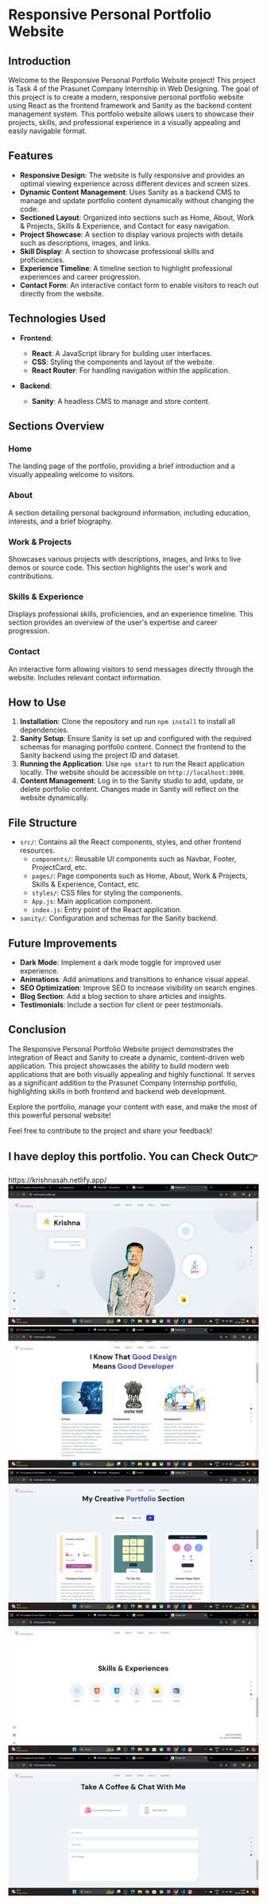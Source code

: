 # Responsive Personal Portfolio Website

## Introduction

Welcome to the Responsive Personal Portfolio Website project! This project is Task 4 of the Prasunet Company Internship in Web Designing. The goal of this project is to create a modern, responsive personal portfolio website using React as the frontend framework and Sanity as the backend content management system. This portfolio website allows users to showcase their projects, skills, and professional experience in a visually appealing and easily navigable format.

## Features

- **Responsive Design**: The website is fully responsive and provides an optimal viewing experience across different devices and screen sizes.
- **Dynamic Content Management**: Uses Sanity as a backend CMS to manage and update portfolio content dynamically without changing the code.
- **Sectioned Layout**: Organized into sections such as Home, About, Work & Projects, Skills & Experience, and Contact for easy navigation.
- **Project Showcase**: A section to display various projects with details such as descriptions, images, and links.
- **Skill Display**: A section to showcase professional skills and proficiencies.
- **Experience Timeline**: A timeline section to highlight professional experiences and career progression.
- **Contact Form**: An interactive contact form to enable visitors to reach out directly from the website.

## Technologies Used

- **Frontend**:
  - **React**: A JavaScript library for building user interfaces.
  - **CSS**: Styling the components and layout of the website.
  - **React Router**: For handling navigation within the application.

- **Backend**:
  - **Sanity**: A headless CMS to manage and store content.

## Sections Overview

### Home
The landing page of the portfolio, providing a brief introduction and a visually appealing welcome to visitors.

### About
A section detailing personal background information, including education, interests, and a brief biography.

### Work & Projects
Showcases various projects with descriptions, images, and links to live demos or source code. This section highlights the user's work and contributions.

### Skills & Experience
Displays professional skills, proficiencies, and an experience timeline. This section provides an overview of the user's expertise and career progression.

### Contact
An interactive form allowing visitors to send messages directly through the website. Includes relevant contact information.

## How to Use

1. **Installation**: Clone the repository and run `npm install` to install all dependencies.
2. **Sanity Setup**: Ensure Sanity is set up and configured with the required schemas for managing portfolio content. Connect the frontend to the Sanity backend using the project ID and dataset.
3. **Running the Application**: Use `npm start` to run the React application locally. The website should be accessible on `http://localhost:3000`.
4. **Content Management**: Log in to the Sanity studio to add, update, or delete portfolio content. Changes made in Sanity will reflect on the website dynamically.

## File Structure

- `src/`: Contains all the React components, styles, and other frontend resources.
  - `components/`: Reusable UI components such as Navbar, Footer, ProjectCard, etc.
  - `pages/`: Page components such as Home, About, Work & Projects, Skills & Experience, Contact, etc.
  - `styles/`: CSS files for styling the components.
  - `App.js`: Main application component.
  - `index.js`: Entry point of the React application.
- `sanity/`: Configuration and schemas for the Sanity backend.

## Future Improvements

- **Dark Mode**: Implement a dark mode toggle for improved user experience.
- **Animations**: Add animations and transitions to enhance visual appeal.
- **SEO Optimization**: Improve SEO to increase visibility on search engines.
- **Blog Section**: Add a blog section to share articles and insights.
- **Testimonials**: Include a section for client or peer testimonials.

## Conclusion

The Responsive Personal Portfolio Website project demonstrates the integration of React and Sanity to create a dynamic, content-driven web application. This project showcases the ability to build modern web applications that are both visually appealing and highly functional. It serves as a significant addition to the Prasunet Company Internship portfolio, highlighting skills in both frontend and backend web development.

Explore the portfolio, manage your content with ease, and make the most of this powerful personal website!

Feel free to contribute to the project and share your feedback!


<h2> I have deploy this portfolio. You can Check Out👉 </h2> https://krishnasah.netlify.app/

<img src="./assets/img1.png" >
<img src="./assets/img2.png" >
<img src="./assets/img3.png" >
<img src="./assets/img4.png" >
<img src="./assets/img5.png" >